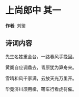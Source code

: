 # 上尚郎中  其一

**作者**: 刘鉴

## 诗词内容

先生名姓重金台，一路春风手挽回。

黄阁自应调鼎去，青原犹为算舟来。

雪晴和风千家满，云放天光万里开。

毕竟济川须用楫，鞯车行看虎符催。

